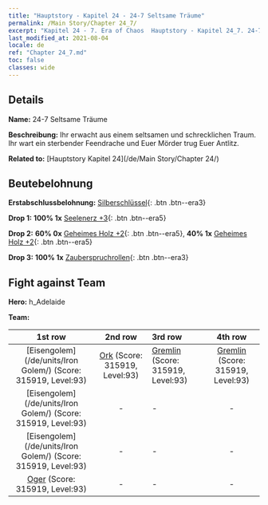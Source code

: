 ```yaml
---
title: "Hauptstory - Kapitel 24 - 24-7 Seltsame Träume"
permalink: /Main Story/Chapter 24_7/
excerpt: "Kapitel 24 - 7. Era of Chaos  Hauptstory - Kapitel 24_7. 24-7 Seltsame Träume"
last_modified_at: 2021-08-04
locale: de
ref: "Chapter 24_7.md"
toc: false
classes: wide
---
```


## Details

 **Name:** 24-7 Seltsame Träume

 **Beschreibung:** Ihr erwacht aus einem seltsamen und schrecklichen Traum. Ihr wart ein sterbender Feendrache und Euer Mörder trug Euer Antlitz.

 **Related to:** [Hauptstory Kapitel 24](/de/Main Story/Chapter 24/)

## Beutebelohnung

 **Erstabschlussbelohnung:** [Silberschlüssel](/ItemsDE/con_693/){: .btn .btn--era3}

 **Drop 1:** **100% 1x** [Seelenerz +3](/ItemsDE/mat_82/){: .btn .btn--era5}

 **Drop 2:** **60% 0x** [Geheimes Holz +2](/ItemsDE/mat_76/){: .btn .btn--era5}, **40% 1x** [Geheimes Holz +2](/ItemsDE/mat_76/){: .btn .btn--era5}

 **Drop 3:** **100% 1x** [Zauberspruchrollen](/ItemsDE/con_694/){: .btn .btn--era3}


## Fight against Team
 **Hero:** h_Adelaide

 **Team:**


  | 1st row | 2nd row | 3rd row | 4th row |
  |:----:|:----:|:----|:----:|
  | [Eisengolem](/de/units/Iron Golem/) (Score: 315919, Level:93)  | [Ork](/de/units/Orc/) (Score: 315919, Level:93)  | [Gremlin](/de/units/Gremlin/) (Score: 315919, Level:93)  | [Gremlin](/de/units/Gremlin/) (Score: 315919, Level:93)  |
  | [Eisengolem](/de/units/Iron Golem/) (Score: 315919, Level:93)  | - | - | - |
  | [Eisengolem](/de/units/Iron Golem/) (Score: 315919, Level:93)  | - | - | - |
  | [Oger](/de/units/Ogre/) (Score: 315919, Level:93)  | - | - | - |


